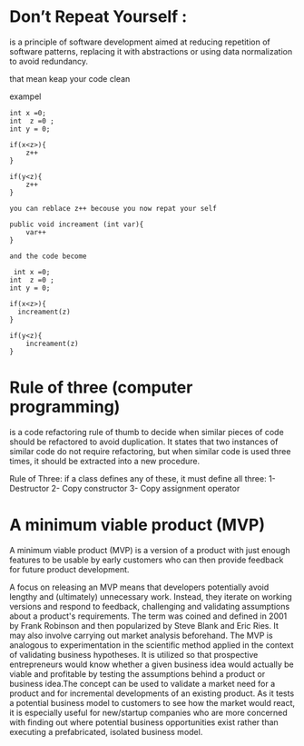 # Don’t Repeat Yourself :

 is a principle of software development aimed at reducing repetition of software patterns, replacing it with abstractions or using data normalization to avoid redundancy. 

 that mean keap your code clean 


 exampel

 ```
 int x =0;
 int  z =0 ;
 int y = 0;

 if(x<z>){
     z++
 }

 if(y<z){
     z++
 }

 you can reblace z++ becouse you now repat your self 

 public void increament (int var){
     var++
 } 

 and the code become 

  int x =0;
 int  z =0 ;
 int y = 0;

 if(x<z>){
   increament(z)
 }

 if(y<z){
     increament(z)
 }

 ```


 # Rule of three (computer programming)

 is a code refactoring rule of thumb to decide when similar pieces of code should be refactored to avoid duplication. It states that two instances of similar code do not require refactoring, but when similar code is used three times, it should be extracted into a new procedure. 

Rule of Three: if a class defines any of these, it must define all three:
1- Destructor
2- Copy constructor
3- Copy assignment operator



# A minimum viable product (MVP)

A minimum viable product (MVP) is a version of a product with just enough features to be usable by early customers who can then provide feedback for future product development.

A focus on releasing an MVP means that developers potentially avoid lengthy and (ultimately) unnecessary work. Instead, they iterate on working versions and respond to feedback, challenging and validating assumptions about a product's requirements. The term was coined and defined in 2001 by Frank Robinson and then popularized by Steve Blank and Eric Ries. It may also involve carrying out market analysis beforehand. The MVP is analogous to experimentation in the scientific method applied in the context of validating business hypotheses. It is utilized so that prospective entrepreneurs would know whether a given business idea would actually be viable and profitable by testing the assumptions behind a product or business idea.The concept can be used to validate a market need for a product and for incremental developments of an existing product. As it tests a potential business model to customers to see how the market would react, it is especially useful for new/startup companies who are more concerned with finding out where potential business opportunities exist rather than executing a prefabricated, isolated business model.